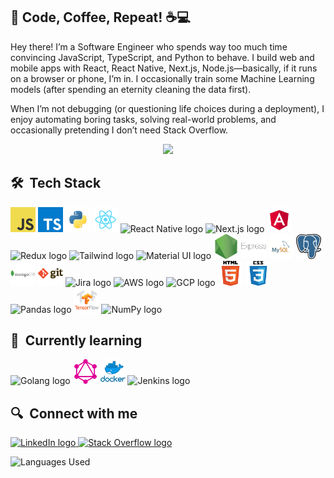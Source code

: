## 🚀 Code, Coffee, Repeat! ☕💻
Hey there! I’m a Software Engineer who spends way too much time convincing JavaScript, TypeScript, and Python to behave. I build web and mobile apps with React, React Native, Next.js, Node.js—basically, if it runs on a browser or phone, I’m in. I occasionally train some Machine Learning models (after spending an eternity cleaning the data first).

When I’m not debugging (or questioning life choices during a deployment), I enjoy automating boring tasks, solving real-world problems, and occasionally pretending I don’t need Stack Overflow.

<p align="center"><img src="https://media1.giphy.com/media/13HgwGsXF0aiGY/giphy.gif?cid=6c09b952h02vx83lwlvniizjluh0hlsh7fvo1lo6s9v3n24j&ep=v1_gifs_search&rid=giphy.gif&ct=g" /></p>

## 🛠  Tech Stack

<p>
  <img src="https://raw.githubusercontent.com/github/explore/80688e429a7d4ef2fca1e82350fe8e3517d3494d/topics/javascript/javascript.png?size=48" alt="JavaScript logo" title="JavaScript" height="40" />
  <img src="https://raw.githubusercontent.com/github/explore/80688e429a7d4ef2fca1e82350fe8e3517d3494d/topics/typescript/typescript.png?size=48" alt="TypeScript logo" title="TypeScript" height="40" />
  <img src="https://raw.githubusercontent.com/github/explore/80688e429a7d4ef2fca1e82350fe8e3517d3494d/topics/python/python.png?size=48" alt="Python logo" title="Python" height="40" />
  <img src="https://raw.githubusercontent.com/github/explore/80688e429a7d4ef2fca1e82350fe8e3517d3494d/topics/react/react.png?size=48" alt="React logo" title="React" height="40" />
  <img src="https://everyday.codes/wp-content/uploads/2019/06/react-native-1024x631-1024x631.png" alt="React Native logo" title="React Native" height="40" />
  <img src="https://logowik.com/content/uploads/images/nextjs2106.logowik.com.webp" alt="Next.js logo" title="Next.js" height="40" />
  <img src="https://raw.githubusercontent.com/github/explore/80688e429a7d4ef2fca1e82350fe8e3517d3494d/topics/angular/angular.png?size=48" alt="Angular logo" title="Angular" height="40" />
  <img src="https://juststickers.in/wp-content/uploads/2018/08/redux.png" alt="Redux logo" title="Redux" height="40" />
  <img src="https://getlogovector.com/wp-content/uploads/2021/01/tailwind-css-logo-vector.png" alt="Tailwind logo" title="Tailwind CSS" height="40" />
  <img src="https://avatars.githubusercontent.com/u/33663932?s=48&v=4" alt="Material UI logo" title="Material UI" height="40" />
  <img src="https://raw.githubusercontent.com/github/explore/80688e429a7d4ef2fca1e82350fe8e3517d3494d/topics/nodejs/nodejs.png?size=48" alt="Node.js logo" title="Node.js" height="40" />
  <img src="https://raw.githubusercontent.com/github/explore/80688e429a7d4ef2fca1e82350fe8e3517d3494d/topics/express/express.png?size=48" alt="Express logo" title="Express" height="40" />
  <img src="https://raw.githubusercontent.com/github/explore/80688e429a7d4ef2fca1e82350fe8e3517d3494d/topics/mysql/mysql.png?size=48" alt="MySQL logo" title="MySQL" height="40" />
  <img src="https://raw.githubusercontent.com/github/explore/80688e429a7d4ef2fca1e82350fe8e3517d3494d/topics/postgresql/postgresql.png?size=48" alt="PostgreSQL logo" title="PostgreSQL" height="40" />
  <img src="https://raw.githubusercontent.com/github/explore/80688e429a7d4ef2fca1e82350fe8e3517d3494d/topics/mongodb/mongodb.png?size=48" alt="MongoDB logo" title="MongoDB" height="40" />
  <img src="https://raw.githubusercontent.com/github/explore/80688e429a7d4ef2fca1e82350fe8e3517d3494d/topics/git/git.png?size=48" alt="Git logo" title="Git" height="40" />
  <img src="https://blog.robylon.ai/wp-content/uploads/2024/05/Jira-Logo.webp" alt="Jira logo" title="Jira" height="40" />
  <img src="https://saviynt.com/hubfs/aws.png" alt="AWS logo" title="AWS" height="40" />
  <img src="https://pendulum-it.com/wp-content/uploads/2020/05/Google-Cloud-Platform-GCP-logo.png" alt="GCP logo" title="GCP" height="40" />
  <img src="https://raw.githubusercontent.com/github/explore/80688e429a7d4ef2fca1e82350fe8e3517d3494d/topics/html/html.png?size=48" alt="HTML logo" title="HTML" height="40" />
  <img src="https://raw.githubusercontent.com/github/explore/8144ae7e9ec2274bdb8f76bdbdb6e6509538c7a8/topics/css/css.png?size=48" alt="CSS logo" title="CSS" height="40" />
  <img src="https://encrypted-tbn0.gstatic.com/images?q=tbn:ANd9GcTwbEmQTbGryUhOqEhjFHWbRonjX9GU0Qoe7c9DL5q_wp18fpdU7RK8tvd9YVqnntgRESA&usqp=CAU" alt="Pandas logo" title="Pandas" height="40" />
  <img src="https://raw.githubusercontent.com/github/explore/80688e429a7d4ef2fca1e82350fe8e3517d3494d/topics/tensorflow/tensorflow.png?size=48" alt="TensorFlow logo" title="TensorFlow" height="40" />
  <img src="https://logosandtypes.com/wp-content/uploads/2024/02/NumPy.png" alt="NumPy logo" title="NumPy" height="40" />
</p>

## 📖  Currently learning
<p>
  <img src="https://www.svgrepo.com/show/373635/go-gopher.svg" alt="Golang logo" title="Golang" height="40" />
  <img src="https://raw.githubusercontent.com/github/explore/e65ef46ef3e7bc457c93622f6a89fe8d3fd131d5/topics/graphql/graphql.png?size=48" alt="GraphQL logo" title="GraphQL" height="40" />
  <img src="https://raw.githubusercontent.com/github/explore/80688e429a7d4ef2fca1e82350fe8e3517d3494d/topics/docker/docker.png?size=48" alt="Docker logo" title="Docker" height="40" />
  <img src="https://logowik.com/content/uploads/images/jenkins8460.jpg" alt="Jenkins logo" title="Jenkins" height="40" />
</p>


## 🔍  Connect with me
<p>
  <a href="https://www.linkedin.com/in/talha-bin-nasir/" target="_blank">
    <img src="https://blog.waalaxy.com/wp-content/uploads/2021/01/3-1.png" alt="LinkedIn logo" title="LinkedIn" height="40" />
  </a>
  <a href="https://stackoverflow.com/users/19541205/talha-bin-nasir" target="_blank">
    <img src="https://encrypted-tbn0.gstatic.com/images?q=tbn:ANd9GcQrdIbjxeE30V20HFwshvOVl50yZie4t1UfrA&s" alt="Stack Overflow logo" title="Stack Overflow" height="40" />
  </a>
</p>

![Languages Used](https://github-readme-stats-talha.vercel.app/api/top-langs/?username=talhabinnasir&layout=pie&theme=neon)
